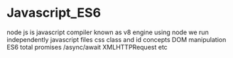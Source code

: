 # Javascript_ES6
node js is javascript compiler known as v8 engine
using node we run independently javascript files 
css class and id concepts
DOM manipulation
ES6 total
promises /async/await
XMLHTTPRequest
etc
